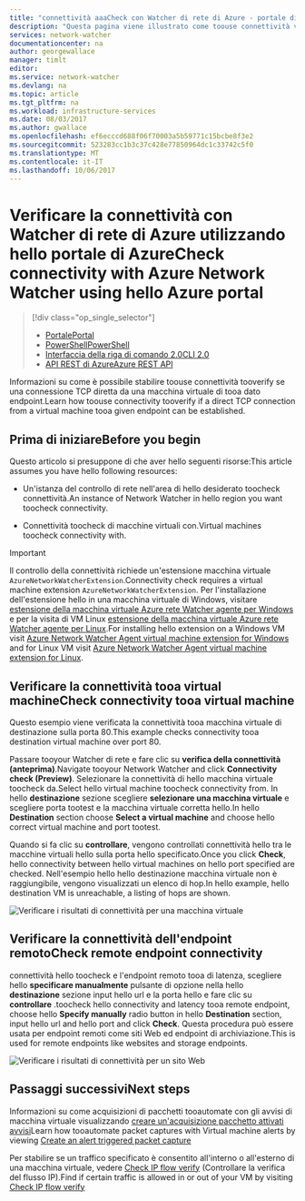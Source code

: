 ```yaml
---
title: "connettività aaaCheck con Watcher di rete di Azure - portale di Azure | Documenti Microsoft"
description: "Questa pagina viene illustrato come toouse connettività verificare con il Watcher di rete utilizzando hello portale di Azure"
services: network-watcher
documentationcenter: na
author: georgewallace
manager: timlt
editor: 
ms.service: network-watcher
ms.devlang: na
ms.topic: article
ms.tgt_pltfrm: na
ms.workload: infrastructure-services
ms.date: 08/03/2017
ms.author: gwallace
ms.openlocfilehash: ef6ecccd688f06f70003a5b59771c15bcbe8f3e2
ms.sourcegitcommit: 523283cc1b3c37c428e77850964dc1c33742c5f0
ms.translationtype: MT
ms.contentlocale: it-IT
ms.lasthandoff: 10/06/2017
---
```

# <a name="check-connectivity-with-azure-network-watcher-using-hello-azure-portal"></a><span data-ttu-id="d43ad-103">Verificare la connettività con Watcher di rete di Azure utilizzando hello portale di Azure</span><span class="sxs-lookup"><span data-stu-id="d43ad-103">Check connectivity with Azure Network Watcher using hello Azure portal</span></span>

> [!div class="op_single_selector"]
> - [<span data-ttu-id="d43ad-104">Portale</span><span class="sxs-lookup"><span data-stu-id="d43ad-104">Portal</span></span>](network-watcher-connectivity-portal.md)
> - [<span data-ttu-id="d43ad-105">PowerShell</span><span class="sxs-lookup"><span data-stu-id="d43ad-105">PowerShell</span></span>](network-watcher-connectivity-powershell.md)
> - [<span data-ttu-id="d43ad-106">Interfaccia della riga di comando 2.0</span><span class="sxs-lookup"><span data-stu-id="d43ad-106">CLI 2.0</span></span>](network-watcher-connectivity-cli.md)
> - [<span data-ttu-id="d43ad-107">API REST di Azure</span><span class="sxs-lookup"><span data-stu-id="d43ad-107">Azure REST API</span></span>](network-watcher-connectivity-rest.md)

<span data-ttu-id="d43ad-108">Informazioni su come è possibile stabilire toouse connettività tooverify se una connessione TCP diretta da una macchina virtuale di tooa dato endpoint.</span><span class="sxs-lookup"><span data-stu-id="d43ad-108">Learn how toouse connectivity tooverify if a direct TCP connection from a virtual machine tooa given endpoint can be established.</span></span>

## <a name="before-you-begin"></a><span data-ttu-id="d43ad-109">Prima di iniziare</span><span class="sxs-lookup"><span data-stu-id="d43ad-109">Before you begin</span></span>

<span data-ttu-id="d43ad-110">Questo articolo si presuppone di che aver hello seguenti risorse:</span><span class="sxs-lookup"><span data-stu-id="d43ad-110">This article assumes you have hello following resources:</span></span>

* <span data-ttu-id="d43ad-111">Un'istanza del controllo di rete nell'area di hello desiderato toocheck connettività.</span><span class="sxs-lookup"><span data-stu-id="d43ad-111">An instance of Network Watcher in hello region you want toocheck connectivity.</span></span>

* <span data-ttu-id="d43ad-112">Connettività toocheck di macchine virtuali con.</span><span class="sxs-lookup"><span data-stu-id="d43ad-112">Virtual machines toocheck connectivity with.</span></span>

> [!IMPORTANT]
> <span data-ttu-id="d43ad-113">Il controllo della connettività richiede un'estensione macchina virtuale `AzureNetworkWatcherExtension`.</span><span class="sxs-lookup"><span data-stu-id="d43ad-113">Connectivity check requires a virtual machine extension `AzureNetworkWatcherExtension`.</span></span> <span data-ttu-id="d43ad-114">Per l'installazione dell'estensione hello in una macchina virtuale di Windows, visitare [estensione della macchina virtuale Azure rete Watcher agente per Windows](../virtual-machines/windows/extensions-nwa.md) e per la visita di VM Linux [estensione della macchina virtuale Azure rete Watcher agente per Linux](../virtual-machines/linux/extensions-nwa.md).</span><span class="sxs-lookup"><span data-stu-id="d43ad-114">For installing hello extension on a Windows VM visit [Azure Network Watcher Agent virtual machine extension for Windows](../virtual-machines/windows/extensions-nwa.md) and for Linux VM visit [Azure Network Watcher Agent virtual machine extension for Linux](../virtual-machines/linux/extensions-nwa.md).</span></span>

## <a name="check-connectivity-tooa-virtual-machine"></a><span data-ttu-id="d43ad-115">Verificare la connettività tooa virtual machine</span><span class="sxs-lookup"><span data-stu-id="d43ad-115">Check connectivity tooa virtual machine</span></span>

<span data-ttu-id="d43ad-116">Questo esempio viene verificata la connettività tooa macchina virtuale di destinazione sulla porta 80.</span><span class="sxs-lookup"><span data-stu-id="d43ad-116">This example checks connectivity tooa destination virtual machine over port 80.</span></span>

<span data-ttu-id="d43ad-117">Passare tooyour Watcher di rete e fare clic su **verifica della connettività (anteprima)**.</span><span class="sxs-lookup"><span data-stu-id="d43ad-117">Navigate tooyour Network Watcher and click **Connectivity check (Preview)**.</span></span> <span data-ttu-id="d43ad-118">Selezionare la connettività di hello macchina virtuale toocheck da.</span><span class="sxs-lookup"><span data-stu-id="d43ad-118">Select hello virtual machine toocheck connectivity from.</span></span> <span data-ttu-id="d43ad-119">In hello **destinazione** sezione scegliere **selezionare una macchina virtuale** e scegliere porta tootest e la macchina virtuale corretta hello.</span><span class="sxs-lookup"><span data-stu-id="d43ad-119">In hello **Destination** section choose **Select a virtual machine** and choose hello correct virtual machine and port tootest.</span></span>

<span data-ttu-id="d43ad-120">Quando si fa clic su **controllare**, vengono controllati connettività hello tra le macchine virtuali hello sulla porta hello specificato.</span><span class="sxs-lookup"><span data-stu-id="d43ad-120">Once you click **Check**, hello connectivity between hello virtual machines on hello port specified are checked.</span></span> <span data-ttu-id="d43ad-121">Nell'esempio hello hello destinazione macchina virtuale non è raggiungibile, vengono visualizzati un elenco di hop.</span><span class="sxs-lookup"><span data-stu-id="d43ad-121">In hello example, hello destination VM is unreachable, a listing of hops are shown.</span></span>

![Verificare i risultati di connettività per una macchina virtuale][1]

## <a name="check-remote-endpoint-connectivity"></a><span data-ttu-id="d43ad-123">Verificare la connettività dell'endpoint remoto</span><span class="sxs-lookup"><span data-stu-id="d43ad-123">Check remote endpoint connectivity</span></span>

<span data-ttu-id="d43ad-124">connettività hello toocheck e l'endpoint remoto tooa di latenza, scegliere hello **specificare manualmente** pulsante di opzione nella hello **destinazione** sezione input hello url e la porta hello e fare clic su **controllare** .</span><span class="sxs-lookup"><span data-stu-id="d43ad-124">toocheck hello connectivity and latency tooa remote endpoint, choose hello **Specify manually** radio button in hello **Destination** section, input hello url and hello port and click **Check**.</span></span>  <span data-ttu-id="d43ad-125">Questa procedura può essere usata per endpoint remoti come siti Web ed endpoint di archiviazione.</span><span class="sxs-lookup"><span data-stu-id="d43ad-125">This is used for remote endpoints like websites and storage endpoints.</span></span>

![Verificare i risultati di connettività per un sito Web][2]

## <a name="next-steps"></a><span data-ttu-id="d43ad-127">Passaggi successivi</span><span class="sxs-lookup"><span data-stu-id="d43ad-127">Next steps</span></span>

<span data-ttu-id="d43ad-128">Informazioni su come acquisizioni di pacchetti tooautomate con gli avvisi di macchina virtuale visualizzando [creare un'acquisizione pacchetto attivati avvisi](network-watcher-alert-triggered-packet-capture.md)</span><span class="sxs-lookup"><span data-stu-id="d43ad-128">Learn how tooautomate packet captures with Virtual machine alerts by viewing [Create an alert triggered packet capture](network-watcher-alert-triggered-packet-capture.md)</span></span>

<span data-ttu-id="d43ad-129">Per stabilire se un traffico specificato è consentito all'interno o all'esterno di una macchina virtuale, vedere [Check IP flow verify](network-watcher-check-ip-flow-verify-portal.md) (Controllare la verifica del flusso IP).</span><span class="sxs-lookup"><span data-stu-id="d43ad-129">Find if certain traffic is allowed in or out of your VM by visiting [Check IP flow verify](network-watcher-check-ip-flow-verify-portal.md)</span></span>

[1]: ./media/network-watcher-connectivity-portal/figure1.png
[2]: ./media/network-watcher-connectivity-portal/figure2.png

